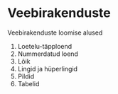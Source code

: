 # Veebirakenduste
Veebirakenduste loomise alused

1) Loetelu-täpploend
2) Nummerdatud loend
3) Lõik
4) Lingid ja hüperlingid
5) Pildid
6) Tabelid

